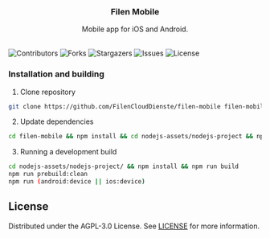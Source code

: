<br/>
<p align="center">
  <h3 align="center">Filen Mobile</h3>

  <p align="center">
    Mobile app for iOS and Android.
    <br/>
    <br/>
  </p>
</p>

![Contributors](https://img.shields.io/github/contributors/FilenCloudDienste/filen-mobile?color=dark-green) ![Forks](https://img.shields.io/github/forks/FilenCloudDienste/filen-mobile?style=social) ![Stargazers](https://img.shields.io/github/stars/FilenCloudDienste/filen-mobile?style=social) ![Issues](https://img.shields.io/github/issues/FilenCloudDienste/filen-mobile) ![License](https://img.shields.io/github/license/FilenCloudDienste/filen-mobile)

### Installation and building

1. Clone repository

```sh
git clone https://github.com/FilenCloudDienste/filen-mobile filen-mobile
```

2. Update dependencies

```sh
cd filen-mobile && npm install && cd nodejs-assets/nodejs-project && npm install
```

3. Running a development build

```sh
cd nodejs-assets/nodejs-project/ && npm install && npm run build
npm run prebuild:clean
npm run (android:device || ios:device)
```

## License

Distributed under the AGPL-3.0 License. See [LICENSE](https://github.com/FilenCloudDienste/filen-mobile/blob/main/LICENSE.md) for more information.
